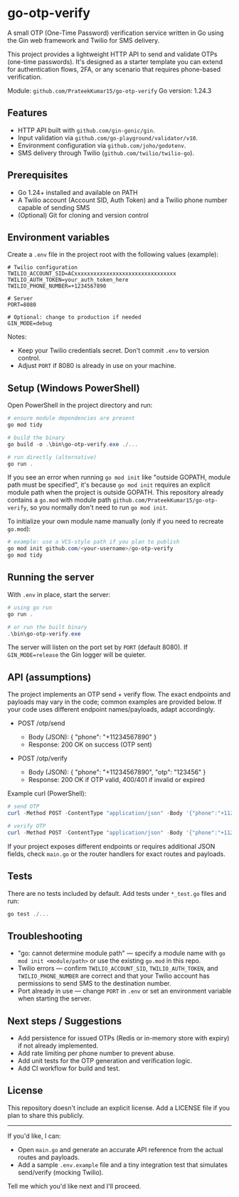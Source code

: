 # go-otp-verify

A small OTP (One-Time Password) verification service written in Go using the Gin web framework and Twilio for SMS delivery.

This project provides a lightweight HTTP API to send and validate OTPs (one-time passwords). It's designed as a starter template you can extend for authentication flows, 2FA, or any scenario that requires phone-based verification.

Module: `github.com/PrateekKumar15/go-otp-verify`
Go version: 1.24.3

## Features

- HTTP API built with `github.com/gin-gonic/gin`.
- Input validation via `github.com/go-playground/validator/v10`.
- Environment configuration via `github.com/joho/godotenv`.
- SMS delivery through Twilio (`github.com/twilio/twilio-go`).

## Prerequisites

- Go 1.24+ installed and available on PATH
- A Twilio account (Account SID, Auth Token) and a Twilio phone number capable of sending SMS
- (Optional) Git for cloning and version control

## Environment variables

Create a `.env` file in the project root with the following values (example):

```
# Twilio configuration
TWILIO_ACCOUNT_SID=ACxxxxxxxxxxxxxxxxxxxxxxxxxxxxxxxx
TWILIO_AUTH_TOKEN=your_auth_token_here
TWILIO_PHONE_NUMBER=+1234567890

# Server
PORT=8080

# Optional: change to production if needed
GIN_MODE=debug
```

Notes:
- Keep your Twilio credentials secret. Don't commit `.env` to version control.
- Adjust `PORT` if 8080 is already in use on your machine.

## Setup (Windows PowerShell)

Open PowerShell in the project directory and run:

```powershell
# ensure module dependencies are present
go mod tidy

# build the binary
go build -o .\bin\go-otp-verify.exe ./...

# run directly (alternative)
go run .
```

If you see an error when running `go mod init` like "outside GOPATH, module path must be specified", it's because `go mod init` requires an explicit module path when the project is outside GOPATH. This repository already contains a `go.mod` with module path `github.com/PrateekKumar15/go-otp-verify`, so you normally don't need to run `go mod init`.

To initialize your own module name manually (only if you need to recreate `go.mod`):

```powershell
# example: use a VCS-style path if you plan to publish
go mod init github.com/<your-username>/go-otp-verify
go mod tidy
```

## Running the server

With `.env` in place, start the server:

```powershell
# using go run
go run .

# or run the built binary
.\bin\go-otp-verify.exe
```

The server will listen on the port set by `PORT` (default 8080). If `GIN_MODE=release` the Gin logger will be quieter.

## API (assumptions)

The project implements an OTP send + verify flow. The exact endpoints and payloads may vary in the code; common examples are provided below. If your code uses different endpoint names/payloads, adapt accordingly.

- POST /otp/send
  - Body (JSON): { "phone": "+11234567890" }
  - Response: 200 OK on success (OTP sent)

- POST /otp/verify
  - Body (JSON): { "phone": "+11234567890", "otp": "123456" }
  - Response: 200 OK if OTP valid, 400/401 if invalid or expired

Example curl (PowerShell):

```powershell
# send OTP
curl -Method POST -ContentType "application/json" -Body '{"phone":"+11234567890"}' http://localhost:8080/otp/send

# verify OTP
curl -Method POST -ContentType "application/json" -Body '{"phone":"+11234567890","otp":"123456"}' http://localhost:8080/otp/verify
```

If your project exposes different endpoints or requires additional JSON fields, check `main.go` or the router handlers for exact routes and payloads.

## Tests

There are no tests included by default. Add tests under `*_test.go` files and run:

```powershell
go test ./...
```

## Troubleshooting

- "go: cannot determine module path" — specify a module name with `go mod init <module/path>` or use the existing `go.mod` in this repo.
- Twilio errors — confirm `TWILIO_ACCOUNT_SID`, `TWILIO_AUTH_TOKEN`, and `TWILIO_PHONE_NUMBER` are correct and that your Twilio account has permissions to send SMS to the destination number.
- Port already in use — change `PORT` in `.env` or set an environment variable when starting the server.

## Next steps / Suggestions

- Add persistence for issued OTPs (Redis or in-memory store with expiry) if not already implemented.
- Add rate limiting per phone number to prevent abuse.
- Add unit tests for the OTP generation and verification logic.
- Add CI workflow for build and test.

## License

This repository doesn't include an explicit license. Add a LICENSE file if you plan to share this publicly.

---

If you'd like, I can:
- Open `main.go` and generate an accurate API reference from the actual routes and payloads.
- Add a sample `.env.example` file and a tiny integration test that simulates send/verify (mocking Twilio).

Tell me which you'd like next and I'll proceed.
